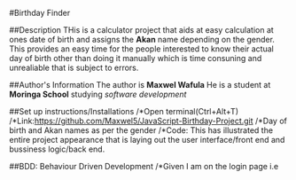 #Birthday Finder

##Description
THis is a calculator project that aids at easy calculation at ones date of birth and assigns the **Akan** name depending on the gender. This provides an easy time for the people interested to know their actual day of birth other than doing it manually which is time consuning and unrealiable that is subject to errors.

##Author's Information
The author is __Maxwel Wafula__
He is a student at __Moringa School__ studying *software development*

##Set up instructions/Installations
/*Open terminal(Ctrl+Alt+T)
/*Link:https://github.com/Maxwel5/JavaScript-Birthday-Project.git
/*Day of birth and Akan names as per the gender
/*Code: This has illustrated the entire project appearance that is laying out the user interface/front end and bussiness logic/back end.

##BDD: Behaviour Driven Development
/*Given I am on the login page i.e 